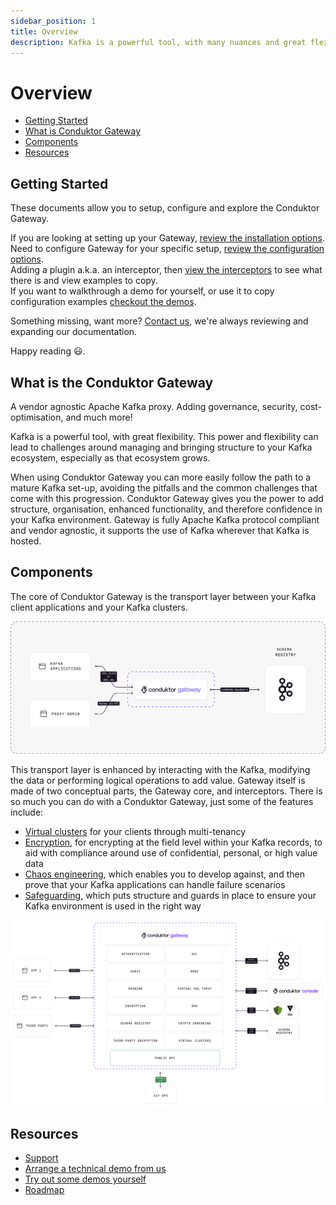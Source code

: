 ```yaml
---
sidebar_position: 1
title: Overview
description: Kafka is a powerful tool, with many nuances and great flexibility. However, this power and flexibility can lead to challenges around managing and bringing structure to your Kafka ecosystem, especially as it grows.
---
```


# Overview

- [Getting Started](#getting-started)
- [What is Conduktor Gateway](#what-is-the-conduktor-gateway)
- [Components](#components)
- [Resources](#resources)

## Getting Started

These documents allow you to setup, configure and explore the Conduktor Gateway.

If you are looking at setting up your Gateway, [review the installation options](installation/installation.md).  
Need to configure Gateway for your specific setup, [review the configuration options](configuration/configuration.md).  
Adding a plugin a.k.a. an interceptor, then [view the interceptors](interceptors/data-security/field-level-encryption.md) to see what there is and view examples to copy.  
If you want to walkthrough a demo for yourself, or use it to copy configuration examples [checkout the demos](demos/encryption/encryption.md).

Something missing, want more? [Contact us](https://support.conduktor.io/hc/en-gb), we're always reviewing and expanding our documentation.   

Happy reading 😃.


## What is the Conduktor Gateway

A vendor agnostic Apache Kafka proxy. Adding governance, security, cost-optimisation, and much more!

Kafka is a powerful tool, with great flexibility. This power and flexibility can lead to challenges around managing and bringing structure to your Kafka ecosystem, especially as that ecosystem grows.

When using Conduktor Gateway you can more easily follow the path to a mature Kafka set-up, avoiding the pitfalls and the common challenges that come with this progression.
Conduktor Gateway gives you the power to add structure, organisation, enhanced functionality, and therefore confidence in your Kafka environment. 
Gateway is fully Apache Kafka protocol compliant and vendor agnostic, it supports the use of Kafka wherever that Kafka is hosted.


## Components

The core of Conduktor Gateway is the transport layer between your Kafka client applications and your Kafka clusters.

![gateway-overview.png](./Overview.png)

This transport layer is enhanced by interacting with the Kafka, modifying the data or performing logical operations to add value. Gateway itself is made of two conceptual parts, the Gateway core, and interceptors.
There is so much you can do with a Conduktor Gateway, just some of the features include:
 - [Virtual clusters](demos/ops/multi-tenancy/) for your clients through multi-tenancy
 - [Encryption](demos/encryption/encryption-payload/), for encrypting at the field level within your Kafka records, to aid with compliance around use of confidential, personal, or high value data
 - [Chaos engineering](demos/chaos/chaos-simulate-message-corruption/), which enables you to develop against, and then prove that your Kafka applications can handle failure scenarios
 - [Safeguarding](demos/safeguard/safeguard-schema-id/), which puts structure and guards in place to ensure your Kafka environment is used in the right way

 ![gateway-so-many-features.png](./so-many-features.png)


## Resources

- [Support](https://www.conduktor.io/contact/support)
- [Arrange a technical demo from us](https://www.conduktor.io/contact/demo)
- [Try out some demos yourself](https://github.com/conduktor/conduktor-gateway-demos)
- [Roadmap](https://product.conduktor.help)